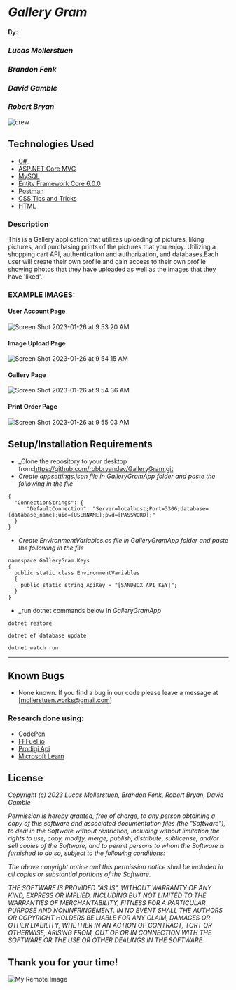 # _Gallery Gram_

#### By: 

### _**Lucas Mollerstuen**_
### _**Brandon Fenk**_
### _**David Gamble**_
### _**Robert Bryan**_

![crew](https://user-images.githubusercontent.com/115112679/214910042-56c07865-d99b-4366-9658-b157b0e9304e.jpeg)

## Technologies Used

* [C#](https://docs.microsoft.com/en-us/dotnet/csharp/)_
* [ASP.NET Core MVC](https://docs.microsoft.com/en-us/aspnet/core/mvc/overview?view=aspnetcore-3.1)
* [MySQL](https://dev.mysql.com/)
* [Entity Framework Core 6.0.0](https://docs.microsoft.com/en-us/ef/core/)
* [Postman](postman.com)
* [CSS Tips and Tricks](https://css-tricks.com/)
* [HTML](https://html.com/)


### Description
This is a Gallery application that utilizes uploading of pictures, liking pictures, and purchasing prints of the pictures that you enjoy. Utilizing a shopping cart API, authentication and authorization, and databases.Each user will create their own profile and gain access to their own profile showing photos that they have uploaded as well as the images that they have 'liked'.

### EXAMPLE IMAGES:

#### User Account Page
![Screen Shot 2023-01-26 at 9 53 20 AM](https://user-images.githubusercontent.com/115112679/214912415-f52ec00d-0fdb-4f15-b4b1-ea1e76474ef5.png)

#### Image Upload Page
![Screen Shot 2023-01-26 at 9 54 15 AM](https://user-images.githubusercontent.com/115112679/214912716-f6e5b836-0238-4fb2-b6be-616c14b0d8eb.png)

#### Gallery Page
![Screen Shot 2023-01-26 at 9 54 36 AM](https://user-images.githubusercontent.com/115112679/214912833-dba136a6-d765-4446-bed9-470675105f96.png)

#### Print Order Page
![Screen Shot 2023-01-26 at 9 55 03 AM](https://user-images.githubusercontent.com/115112679/214913007-cfa82c8f-93bc-4220-8fc6-dc6b05157eb0.png)

## Setup/Installation Requirements
* _Clone the repository to your desktop from:https://github.com/robbryandev/GalleryGram.git
* _Create appsettings.json file in GalleryGramApp folder and paste the following in the file_
```
{
  "ConnectionStrings": {
      "DefaultConnection": "Server=localhost;Port=3306;database=[database_name];uid=[USERNAME];pwd=[PASSWORD];"
  }
}
```
* _Create EnvironmentVariables.cs file in GalleryGramApp folder and paste the following in the file_
```
namespace GalleryGram.Keys
{
  public static class EnvironmentVariables
  {
    public static string ApiKey = "[SANDBOX API KEY]";
  }
}
```
* _run dotnet commands below in _GalleryGramApp_
```
dotnet restore
```
```
dotnet ef database update
```
```
dotnet watch run
```
------------------------------

## Known Bugs
* None known. If you find a bug in our code please leave a message at [mollerstuen.works@gmail.com]

### Research done using:
* [CodePen](https://codepen.io/)
* [FFFuel.io](https://fffuel.co/ffflux/)
* [Prodigi Api](https://www.prodigi.com/)
* [Microsoft Learn](https://learn.microsoft.com/en-us/)

## License

_Copyright (c) 2023 Lucas Mollerstuen, Brandon Fenk, Robert Bryan, David Gamble_

_Permission is hereby granted, free of charge, to any person obtaining a copy of this software and associated documentation files (the "Software"), to deal in the Software without restriction, including without limitation the rights to use, copy, modify, merge, publish, distribute, sublicense, and/or sell copies of the Software, and to permit persons to whom the Software is furnished to do so, subject to the following conditions:_

_The above copyright notice and this permission notice shall be included in all copies or substantial portions of the Software._

_THE SOFTWARE IS PROVIDED "AS IS", WITHOUT WARRANTY OF ANY KIND, EXPRESS OR IMPLIED, INCLUDING BUT NOT LIMITED TO THE WARRANTIES OF MERCHANTABILITY, FITNESS FOR A PARTICULAR PURPOSE AND NONINFRINGEMENT. IN NO EVENT SHALL THE AUTHORS OR COPYRIGHT HOLDERS BE LIABLE FOR ANY CLAIM, DAMAGES OR OTHER LIABILITY, WHETHER IN AN ACTION OF CONTRACT, TORT OR OTHERWISE, ARISING FROM, OUT OF OR IN CONNECTION WITH THE SOFTWARE OR THE USE OR OTHER DEALINGS IN THE SOFTWARE._



## Thank you for your time!

![My Remote Image](https://user-images.githubusercontent.com/115112679/213828887-8b49e9ab-f7fd-4d7a-a7fa-9fe63fabc363.png)
